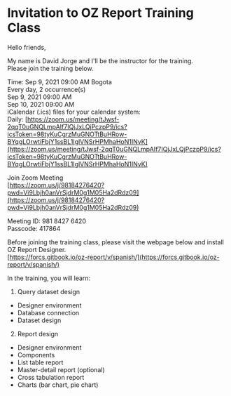 # Invitation to OZ Report Training Class

Hello friends,  
  
My name is David Jorge and I'll be the instructor for the training.  
Please join the training below.  
  
Time: Sep 9, 2021 09:00 AM Bogota  
        Every day, 2 occurrence\(s\)  
        Sep 9, 2021 09:00 AM  
        Sep 10, 2021 09:00 AM  
iCalendar \(.ics\) files for your calendar system:  
Daily: [https://zoom.us/meeting/tJwsf-2qqT0uGNQLmpAIf7IQjJxLQjPczpP9/ics?icsToken=98tyKuCgrzMuGNOTtBuHRow-BYqgLOrwtiFbjY1ssBL1IglVNSrHPMhaHoN1INvK](https://zoom.us/meeting/tJwsf-2qqT0uGNQLmpAIf7IQjJxLQjPczpP9/ics?icsToken=98tyKuCgrzMuGNOTtBuHRow-BYqgLOrwtiFbjY1ssBL1IglVNSrHPMhaHoN1INvK)  
  
Join Zoom Meeting  
[https://zoom.us/j/98184276420?pwd=Vi9Lbjh0anVrSjdrM0g1M05Ha2dRdz09](https://zoom.us/j/98184276420?pwd=Vi9Lbjh0anVrSjdrM0g1M05Ha2dRdz09)  
  
Meeting ID: 981 8427 6420  
Passcode: 417864  
  
Before joining the training class, please visit the webpage below and install OZ Report Designer.  
[https://forcs.gitbook.io/oz-report/v/spanish/](https://forcs.gitbook.io/oz-report/v/spanish/)  
  
In the training, you will learn:  
  
1. Query dataset design  
- Designer environment  
- Database connection  
- Dataset design  
  
2. Report design  
- Designer environment  
- Components  
- List table report  
- Master-detail report \(optional\)  
- Cross tabulation report  
- Charts \(bar chart, pie chart\)

